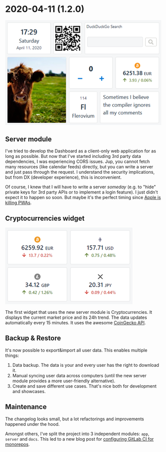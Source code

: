 # 2020-04-11 (1.2.0)

![](../assets/img/1.2.0.png)

## Server module

I've tried to develop the Dashboard as a client-only web application for as long as possible. But now that I've started including 3rd party data dependencies, I was experiencing CORS issues. Jup, you cannot fetch many resources (like calendar feeds) directly, but you can write a server and just pass through the request. I understand the security implications, but from DX (developer experience), this is inconvenient.

Of course, I knew that I will have to write a server _someday_ (e.g. to "hide" private keys for 3rd party APIs or to implement a login feature). I just didn't expect it to happen so soon. But maybe it's the perfect timing since [Apple is killing PWAs](https://ar.al/2020/03/25/apple-just-killed-offline-web-apps-while-purporting-to-protect-your-privacy-why-thats-a-bad-thing-and-why-you-should-care/).

## Cryptocurrencies widget

![](../widgets/img/cryptocurrencies.png)

The first widget that uses the new server module is Cryptocurrencies. It displays the current market price and its 24h trend. The data updates automatically every 15 minutes. It uses the awesome [CoinGecko API](https://www.coingecko.com/).

## Backup & Restore

It's now possible to export&import all user data. This enables multiple things:

1. Data backup. The data is your and every user has the right to download it.
2. Manual syncing user data across computers (until the new server module provides a more user-friendly alternative).
3. Create and save different use cases. That's nice both for development and showcases.

## Maintenance

The changelog looks small, but a lot refactorings and improvements happened under the hood.

Amongst others, I've split the project into 3 independent modules: `app`, `server` and `docs`. This led to a new blog post for [configuring GitLab CI for monorepos](https://darekkay.com/blog/gitlab-ci-monorepo-config/).
